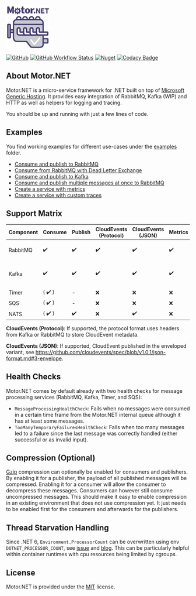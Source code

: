 ![Motor.NET Logo](./rsc/Icon_Motor_NET_128_Typo.png "Motor.NET - Drives your microservices")

[![GitHub](https://img.shields.io/github/license/GDATASoftwareAG/motornet)](https://raw.githubusercontent.com/GDATASoftwareAG/motornet/master/LICENSE)
[![GitHub Workflow Status](https://img.shields.io/github/actions/workflow/status/GDATASoftwareAG/motornet/dotnet.yml?branch=master)](https://github.com/GDATASoftwareAG/motornet/actions)
[![Nuget](https://img.shields.io/nuget/v/Motor.Extensions.Hosting)](https://www.nuget.org/packages/Motor.Extensions.Hosting/)
[![Codacy Badge](https://app.codacy.com/project/badge/Grade/f74a6fde2c2d490bb60f42590d554e1c)](https://www.codacy.com/gh/GDATASoftwareAG/motornet/dashboard?utm_source=github.com&amp;utm_medium=referral&amp;utm_content=GDATASoftwareAG/motornet&amp;utm_campaign=Badge_Grade)

## About Motor.NET

Motor.NET is a micro-service framework for .NET built on top of [Microsoft Generic Hosting](https://docs.microsoft.com/en-us/aspnet/core/fundamentals/host/generic-host?view=aspnetcore-3.1).
It provides easy integration of RabbitMQ, Kafka (WIP) and HTTP as well as helpers for logging and tracing.

You should be up and running with just a few lines of code.

## Examples

You find working examples for different use-cases under the [examples](./examples) folder.

- [Consume and publish to RabbitMQ](./examples/ConsumeAndPublishWithRabbitMQ)
- [Consume from RabbitMQ with Dead Letter Exchange](./examples/ConsumeWithRabbitMQAndDeadLetterExchange)
- [Consume and publish to Kafka](./examples/ConsumeAndPublishWithKafka)
- [Consume and publish multiple messages at once to RabbitMQ](./examples/ConsumeAndMultiOutputPublisherWithRabbitMQ)
- [Create a service with metrics](./examples/MetricsExample)
- [Create a service with custom traces](./examples/OpenTelemetryExample)

## Support Matrix

| Component | Consume                | Publish              | CloudEvents (Protocol) | CloudEvents (JSON) | Metrics            | Compression        | Custom                          |
|-----------|------------------------|----------------------|------------------------|--------------------|--------------------|--------------------|---------------------------------|
| RabbitMQ  | :heavy_check_mark:     | :heavy_check_mark:   | :heavy_check_mark:     | :heavy_check_mark: | :heavy_check_mark: | :heavy_check_mark: | priority, dynamic routing       |
| Kafka     | :heavy_check_mark:     | :heavy_check_mark:   | :heavy_check_mark:     | :heavy_check_mark: | :heavy_check_mark: | :heavy_check_mark: | partitioning key, dynamic topic |
| Timer     | ( :heavy_check_mark: ) | -                    | :x:                    | :x:                | :x:                | :x:                |                                 |
| SQS       | ( :heavy_check_mark: ) | -                    | :x:                    | :x:                | :x:                | :x:                |                                 |
| NATS      | ( :heavy_check_mark: ) | :heavy_check_mark:   | :x:                    | :heavy_check_mark: | :x:                | :x:                |                                 |

**CloudEvents (Protocol)**: If supported, the protocol format uses headers from Kafka or RabbitMQ to store CloudEvent metadata.

**CloudEvents (JSON)**: If supported, CloudEvent published in the enveloped variant, see https://github.com/cloudevents/spec/blob/v1.0.1/json-format.md#3-envelope. 

## Health Checks

Motor.NET comes by default already with two health checks for message processing services (RabbitMQ, Kafka, Timer, and SQS):

- `MessageProcessingHealthCheck`: Fails when no messages were consumed in a certain time frame from the Motor.NET internal queue although it has at least some messages.
- `TooManyTemporaryFailuresHealthCheck`: Fails when too many messages led to a failure since the last message was correctly handled (either successful or as invalid input).

## Compression (Optional)

[Gzip][gzip] compression can optionally be enabled for consumers and publishers. By enabling it for a publisher, the payload of
all published messages will be compressed. Enabling it for a consumer will allow the consumer to decompress these
messages. Consumers can however still consume uncompressed messages. This should make it easy to enable compression in
an existing environment that does not use compression yet. It just needs to be enabled first for the consumers and
afterwards for the publishers.

## Thread Starvation Handling

Since .NET 6, `Environment.ProcessorCount` can be overwritten using env `DOTNET_PROCESSOR_COUNT`, see [issue](https://github.com/dotnet/runtime/issues/48094) and [blog](https://devblogs.microsoft.com/dotnet/announcing-net-6/#optimizing-scaling). This can be particularly helpful within container runtimes with cpu resources being limited by cgroups.

## License

Motor.NET is provided under the [MIT](./LICENSE) license.

[gzip]: https://www.gnu.org/software/gzip/

